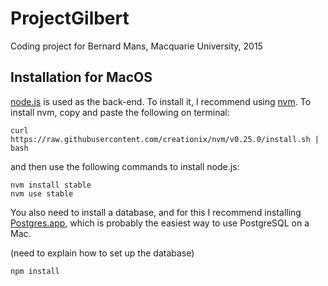 # ProjectGilbert
Coding project for Bernard Mans, Macquarie University, 2015

## Installation for MacOS 
[node.js](https://nodejs.org/) is used as the back-end. To install it, I recommend using [nvm](https://github.com/creationix/nvm). To install nvm, copy and paste the following on terminal:
```
curl https://raw.githubusercontent.com/creationix/nvm/v0.25.0/install.sh | bash
```
and then use the following commands to install node.js:
```
nvm install stable
nvm use stable
```
You also need to install a database, and for this I recommend installing [Postgres.app](http://postgresapp.com/), which is probably the easiest way to use PostgreSQL on a Mac.

(need to explain how to set up the database)

```
npm install
```
